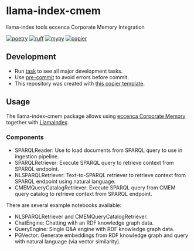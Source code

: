 # llama-index-cmem

llama-index tools eccenca Corporate Memory Integration

  
[![poetry][poetry-shield]][poetry-link] [![ruff][ruff-shield]][ruff-link] [![mypy][mypy-shield]][mypy-link] [![copier][copier-shield]][copier] 

## Development

- Run [task](https://taskfile.dev/) to see all major development tasks.
- Use [pre-commit](https://pre-commit.com/) to avoid errors before commit.
- This repository was created with [this copier template](https://github.com/eccenca/cmem-plugin-template).

## Usage

The llama-index-cmem package allows using [eccenca Corporate Memory](https://eccenca.com/products/enterprise-knowledge-graph-platform-corporate-memory) together with [LlamaIndex](https://docs.llamaindex.ai/en/stable/).

### Components
- SPARQLReader: Use to load documents from SPARQL query to use in ingestion pipeline.
- SPARQLRetriever: Execute SPARQL query to retrieve context from SPARQL endpoint.
- NLSPARQLRetriever: Text-to-SPARQL retriever to retrieve context from SPARQL endpoint using natural language.
- CMEMQueryCatalogRetriever: Execute SPARQL query from CMEM query catalog to retrieve context from SPARQL endpoint.

There are several example notebooks available:
- NLSPARQLRetriever and CMEMQueryCatalogRetriever.
- ChatEngine: Chatting with an RDF knowledge graph data.
- QueryEngine: Single Q&A engine with RDF knowledge graph data.
- PGVector: Generate embeddings from RDF knowledge graph and query with natural language (via vector similarity).


[poetry-link]: https://python-poetry.org/
[poetry-shield]: https://img.shields.io/endpoint?url=https://python-poetry.org/badge/v0.json
[ruff-link]: https://docs.astral.sh/ruff/
[ruff-shield]: https://img.shields.io/endpoint?url=https://raw.githubusercontent.com/astral-sh/ruff/main/assets/badge/v2.json&label=Code%20Style
[mypy-link]: https://mypy-lang.org/
[mypy-shield]: https://www.mypy-lang.org/static/mypy_badge.svg
[copier]: https://copier.readthedocs.io/
[copier-shield]: https://img.shields.io/endpoint?url=https://raw.githubusercontent.com/copier-org/copier/master/img/badge/badge-grayscale-inverted-border-purple.json
